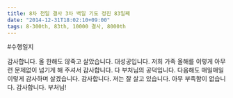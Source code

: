 ```yaml
---
title: 8차 천일 결사 3차 백일 기도 정진 83일째
date: "2014-12-31T18:02:10+09:00"
tags: 8-300th, 83th, 10000 결사, 8000th
---
```


#수행일지

감사합니다. 올 한해도 않죽고 살았습니다. 대성공입니다. 저희 가족 올해를 이렇게 아무런 문제없이 넘기게 해 주셔서 감사합니다. 다 부처님의 공덕입니다. 다음해도 매일매일 이렇게 감사하며 살겠습니다. 감사합니다. 저는 잘 살고 있습니다. 아무 부족함이 없습니다. 감사합니다. 부처님!
